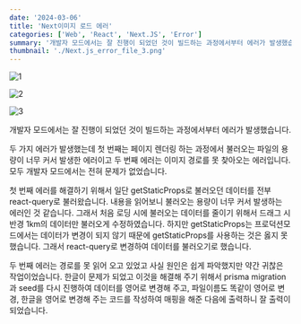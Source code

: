 ```yaml
---
date: '2024-03-06'
title: 'Next이미지 로드 에러'
categories: ['Web', 'React', 'Next.JS', 'Error']
summary: '개발자 모드에서는 잘 진행이 되었던 것이 빌드하는 과정에서부터 에러가 발생했습니다.'
thumbnail: './Next.js_error_file_3.png'
---
```


![1](https://1drv.ms/i/c/bae70a53437eb109/IQM6jKQIbnFvS7GN4ZaEJpp_AT4Rzk0LqJSJeiglrZIVphA?width=647&height=89)

![2](https://1drv.ms/i/c/bae70a53437eb109/IQMBCtmj-lFWR6HSOmwsd42QAc3Aivspx1QbEQfBysWRAzs?width=647&height=297)

![3](https://1drv.ms/i/c/bae70a53437eb109/IQMBCtmj-lFWR6HSOmwsd42QAc3Aivspx1QbEQfBysWRAzs?width=647&height=297)

개발자 모드에서는 잘 진행이 되었던 것이 빌드하는 과정에서부터 에러가 발생했습니다.

두 가지 에러가 발생했는데 첫 번째는 페이지 렌더링 하는 과정에서 불러오는 파일의 용량이 너무 커서 발생한 에러이고 두 번째 에러는 이미지 경로를 못 찾아오는 에러입니다. 모두 개발자 모드에서는 전혀 문제가 없었습니다.

첫 번째 에러를 해결하기 위해서 일단 getStaticProps로 불러오던 데이터를 전부 react-query로 불러왔습니다.
내용을 읽어보니 불러오는 용량이 너무 커서 발생하는 에러인 것 같습니다. 그래서 처음 로딩 시에 불러오는 데이터를 줄이기 위해서 드래그 시 반경 1km의 데이터만 불러오게 수정하였습니다. 하지만 getStaticProps는 프로덕션모드에서는 데이터가 변경이 되지 않기 때문에 getStaticProps를 사용하는 것은 옳지 못했습니다. 그래서 react-query로 변경하여 데이터를 불러오기로 했습니다.

두 번째 에러는 경로를 못 읽어 오고 있었고 사실 원인은 쉽게 파악했지만 약간 귀찮은 작업이었습니다. 한글이 문제가 되었고 이것을 해결해 주기 위해서 prisma migration과 seed를 다시 진행하여 데이터를 영어로 변경해 주고, 파일이름도 똑같이 영어로 변경, 한글을 영어로 변경해 주는 코드를 작성하여 매핑을 해준 다음에 출력하니 잘 출력이 되었습니다.
